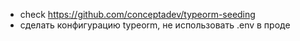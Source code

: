 - check https://github.com/conceptadev/typeorm-seeding
- сделать конфигурацию typeorm, не использовать .env в проде
